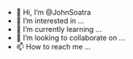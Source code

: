 - 👋 Hi, I’m @JohnSoatra
- 👀 I’m interested in ...
- 🌱 I’m currently learning ...
- 💞️ I’m looking to collaborate on ...
- 📫 How to reach me ...

<!---
JohnSoatra/JohnSoatra is a ✨ special ✨ repository because its `README.md` (this file) appears on your GitHub profile.
You can click the Preview link to take a look at your changes.
--->
